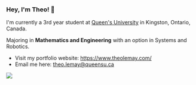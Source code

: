### Hey, I'm Theo! 👋

I'm currently a 3rd year student at [Queen's University](https://www.queensu.ca/) in Kingston, Ontario, Canada.

Majoring in **Mathematics and Engineering** with an option in Systems and Robotics.

- Visit my portfolio website: https://www.theolemay.com/
- Email me here: theo.lemay@queensu.ca

<picture>
<source 
  srcset="https://github-readme-stats.vercel.app/api?username=theol0403&show_icons=true&theme=dark&count_private=true"
  media="(prefers-color-scheme: dark)"
/>
<source
  srcset="https://github-readme-stats.vercel.app/api?username=theol0403&show_icons=true&count_private=true"
  media="(prefers-color-scheme: light), (prefers-color-scheme: no-preference)"
/>
<img src="https://github-readme-stats.vercel.app/api?username=theol0403&show_icons=true&count_private=true" />
</picture>
